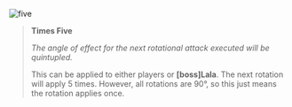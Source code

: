 ![five]

> **Times Five**
>
> *The angle of effect for the next rotational attack executed will be quintupled.*
>
> This can be applied to either players or **[boss]Lala**. The next rotation
> will apply 5 times. However, all rotations are 90°, so this just means the
> rotation applies once.

[five]: /aai/lala/debuffs/times-five.png#debuff
